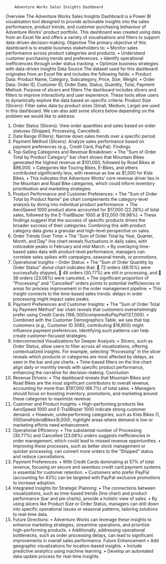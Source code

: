         Adventure Works Sales Insights Dashboard
Overview
The Adventure Works Sales Insights Dashboard is a Power BI visualisation tool designed to provide actionable insights into the sales performance, product trends, and customer purchasing behaviour of Adventure Works' product portfolio. This dashboard was created using data from an Excel file and offers a variety of visualisations and filters to support data-driven decision-making.
Objective
The primary objective of this dashboard is to enable business stakeholders to:
•	Monitor sales performance across product categories and products.
•	Understand customer purchasing trends and preferences.
•	Identify operational inefficiencies through order status tracking.
•	Optimize business strategies with data-driven insights
Data Source
The dataset used for this dashboard originates from an Excel file and includes the following fields:
•	Product Data: Product Name, Category, Subcategory, Price, Size, Weight.
•	Order Data: Order ID, Customer ID, Order Date, Status, Quantity, Total, Payment Method.
Purpose of slicers and filters
The dashboard includes slicers and filters to improve interactivity and user experience. These tools allow users to dynamically explore the data based on specific criteria:
Product Size (Slicers): Filter sales data by product sizes (Small, Medium, Large) are used in this dashboard. We can also add some slicers below depending on the problem we would like to address:
1.	Order Status (Slicers): View order quantities and sales based on order statuses (Shipped, Processing, Cancelled).
2.	Date Range (Filters): Narrow down sales trends over a specific period.
3.	Payment Method (Slicers): Analyze sales performance based on payment preferences (e.g., Credit Card, PayPal).
Findings 
1.	Top-Selling Categories and Revenue Breakdown:
•	The "Sum of Order Total by Product Category" bar chart shows that Mountain Bikes generated the highest revenue at $101,000, followed by Road Bikes at $96,000.
•	Categories like Touring Bikes, E-Bikes, and others contributed significantly less, with revenue as low as $1,000 for Kids Bikes.
•	This indicates that Adventure Works’ core revenue driver lies in the Mountain and Road Bike categories, which could inform inventory prioritisation and marketing strategies.
2.	Product Performance and Customer Preferences:
•	The "Sum of Order Total by Product Name" pie chart complements the category-level analysis by diving into individual product performance.
•	The AeroSpeed 1000 product alone accounted for $17,000 (22.28%) of total sales, followed by the E-TrailBlazer 1000 at $13,000 (16.98%).
•	These findings suggest that the success of specific products drives the broader success of their categories. Combining this with product category data gives a granular and high-level perspective on sales.
3.	Order Trends Over Time:
•	The "Sum of Order Total by Year, Quarter, Month, and Day" line chart reveals fluctuations in daily sales, with noticeable peaks in February and mid-March.
•	By overlaying time-based sales data with product-level performance, managers can correlate sales spikes with campaigns, seasonal trends, or promotions.
4.	Operational Insights – Order Status:
•	The "Sum of Order Quantity by Order Status" donut chart indicates that:
	72 orders (46.15%) were successfully shipped,
	48 orders (30.77%) are still in processing, and
	36 orders (23.08%) were canceled.
•	The significant proportion of "Processing" and "Cancelled" orders points to potential inefficiencies or areas for process improvement in the order management pipeline.
•	This insight connects to the time-based sales trends: delays in order processing might impact sales peaks.
5.	Payment Preferences and Customer Insights:
•	The "Sum of Order Total by Payment Method" bar chart reveals that customers overwhelmingly prefer using Credit Cards ($168,000) compared to PayPal ($127,000).
•	Combined with the Customer Demographics Table, we see that top customers (e.g., Customer ID 3083, contributing $16,800) might influence payment preferences. Identifying such patterns can help create customer-focused strategies.
6.	Interconnected Visualizations for Deeper Analysis:
•	Slicers, such as Order Status, allow users to filter across all visualizations, offering contextualized insights. For example, selecting “Processing” in the slicer reveals which products or categories are most affected by delays, as seen in the bar and pie charts.
•	Time-based filters on the line chart align daily or monthly trends with specific product performance, enhancing the narrative for decision-making.
Conclusion 
1.	Revenue Drivers:
•	The dashboard reveals that Mountain Bikes and Road Bikes are the most significant contributors to overall revenue, accounting for more than $197,000 (66.7%) of total sales.
•	Managers should focus on boosting inventory, promotions, and marketing around these categories to maximize revenue.
2.	Customer and Product Insights:
•	High-performing products like AeroSpeed 1000 and E-TrailBlazer 1000 indicate strong customer demand.
•	However, underperforming categories, such as Kids Bikes ($1,000) and Hybrid Bikes ($8,000), highlight areas where demand is low or marketing efforts need enhancement.
3.	Operational Efficiency:
•	The substantial number of Processing (30.77%) and Cancelled (23.08%) orders suggests inefficiencies in order management, which could lead to missed revenue opportunities.
•	Improving these processes, such as better stock management or quicker processing, can convert more orders to the “Shipped” status and reduce cancellations.
4.	Payment Preferences:
•	With Credit Cards dominating at 57% of total revenue, focusing on secure and seamless credit card payment systems is essential for customer retention.
•	Customers who prefer PayPal (accounting for 43%) can be targeted with PayPal-exclusive promotions to increase adoption.
5.	Integrated Insights for Strategic Planning:
•	The connections between visualizations, such as time-based trends (line chart) and product performance (bar and pie charts), provide a holistic view of sales.
•	By using slicers like Product Size or Order Status, managers can drill down into specific operational issues or seasonal patterns, tailoring solutions to real-time data.
6.	Future Directions:
•	Adventure Works can leverage these insights to enhance marketing strategies, streamline operations, and prioritize high-performing products.
•	Additionally, addressing operational bottlenecks, such as order processing delays, can lead to significant improvements in overall sales performance.
Future Enhencement
•	Add geographic visualizations for location-based insights.
•	Include predictive analytics using machine learning.
•	Develop an automated data update process for real-time insights.


